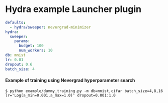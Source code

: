 # Hydra example Launcher plugin

```yaml
defaults:
  - hydra/sweeper: nevergrad-minimizer
hydra:
  sweeper:
    params:
      budget: 100
      num_workers: 10
db: mnist
lr: 0.01
dropout: 0.6
batch_size: 4
```

#### Example of training using Nevergrad hyperparameter search
```text
$ python example/dummy_training.py -m db=mnist,cifar batch_size=4,8,16 lr='Log(a_min=0.001,a_max=1.0)' dropout=0.001:1.0
